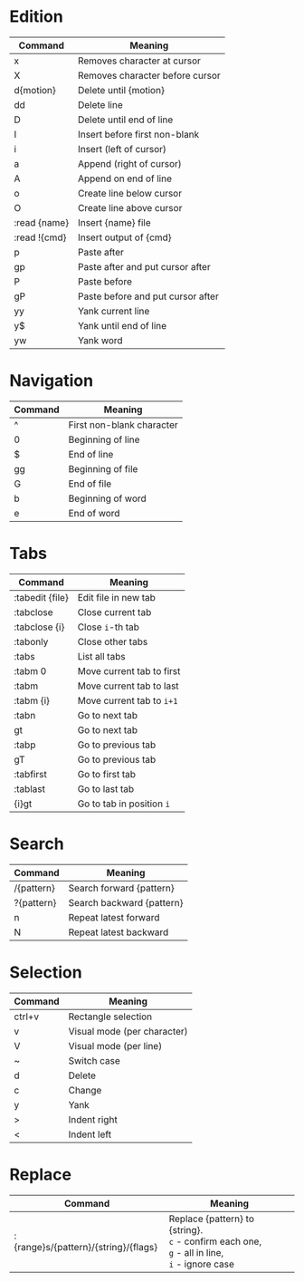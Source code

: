 # Edition
|Command        |Meaning                    |
|---------------|---------------------------|
|x              |Removes character at cursor|
|X              |Removes character before cursor|
|d{motion}      |Delete until {motion}      |
|dd             |Delete line                |
|D              |Delete until end of line   |
|I              |Insert before first non-blank|
|i              |Insert (left of cursor)    |
|a              |Append (right of cursor)   |
|A              |Append on end of line      |
|o              |Create line below cursor   |
|O              |Create line above cursor   |
|:read {name}   |Insert {name} file         |
|:read !{cmd}   |Insert output of {cmd}     |
|p              |Paste after                |
|gp             |Paste after and put cursor after|
|P              |Paste before               |
|gP             |Paste before and put cursor after|
|yy             |Yank current line          |
|y$             |Yank until end of line     |
|yw             |Yank word                  |

# Navigation
|Command        |Meaning                    |
|---------------|---------------------------|
|^              |First non-blank character  |
|0              |Beginning of line          |
|$              |End of line                |
|gg             |Beginning of file          |
|G              |End of file                |
|b              |Beginning of word          |
|e              |End of word                |

# Tabs
|Command        |Meaning                    |
|---------------|---------------------------|
|:tabedit {file}|Edit file in new tab       |
|:tabclose      |Close current tab          |
|:tabclose {i}  |Close `i`-th tab           |
|:tabonly       |Close other tabs           |
|:tabs          |List all tabs              |
|:tabm 0        |Move current tab to first  |
|:tabm          |Move current tab to last   |
|:tabm {i}      |Move current tab to `i+1`  |
|:tabn          |Go to next tab             |
|gt             |Go to next tab             |
|:tabp          |Go to previous tab         |
|gT             |Go to previous tab         |
|:tabfirst      |Go to first tab            |
|:tablast       |Go to last tab             |
|{i}gt          |Go to tab in position `i`  |

# Search
|Command        |Meaning                    |
|---------------|---------------------------|
|/{pattern}     |Search forward {pattern}   |
|?{pattern}     |Search backward {pattern}  |
|n              |Repeat latest forward      |
|N              |Repeat latest backward     |

# Selection
|Command        |Meaning                    |
|---------------|---------------------------|
|ctrl+v         |Rectangle selection        |
|v              |Visual mode (per character)|
|V              |Visual mode (per line)     |
|~              |Switch case                |
|d              |Delete                     |
|c              |Change                     |
|y              |Yank                       |
|>              |Indent right               |
|<              |Indent left                |

# Replace
|Command        |Meaning                    |
|---------------|---------------------------|
|:{range}s/{pattern}/{string}/{flags}|Replace {pattern} to {string}.<br>`c` - confirm each one,<br>`g` - all in line,<br>`i` - ignore case|

